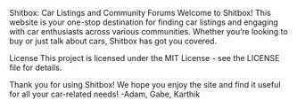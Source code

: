 Shitbox: Car Listings and Community Forums
Welcome to Shitbox! 
This website is your one-stop destination for finding car listings and engaging with car enthusiasts across various communities. Whether you’re looking to buy or just talk about cars, Shitbox has got you covered.


License
This project is licensed under the MIT License - see the LICENSE file for details.

Thank you for using Shitbox! We hope you enjoy the site and find it useful for all your car-related needs!
-Adam, Gabe, Karthik

